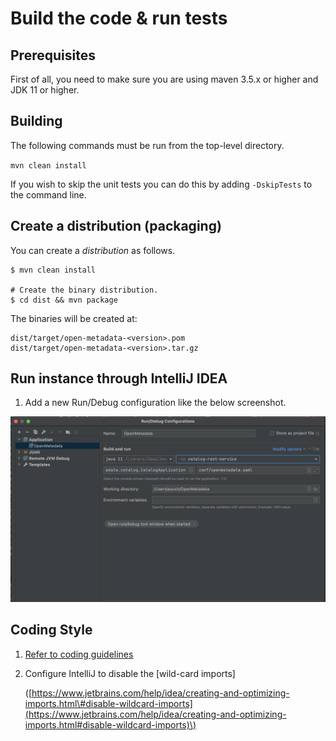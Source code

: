 # Build the code & run tests

## Prerequisites

First of all, you need to make sure you are using maven 3.5.x or higher and JDK 11 or higher.

## Building

The following commands must be run from the top-level directory.

`mvn clean install`

If you wish to skip the unit tests you can do this by adding `-DskipTests` to the command line.

## Create a distribution \(packaging\)

You can create a _distribution_ as follows.

```text
$ mvn clean install

# Create the binary distribution.
$ cd dist && mvn package
```

The binaries will be created at:

```text
dist/target/open-metadata-<version>.pom
dist/target/open-metadata-<version>.tar.gz
```

## Run instance through IntelliJ IDEA

1. Add a new Run/Debug configuration like the below screenshot.

![Intellj Run Configuration](../../.gitbook/assets/image.png)

## Coding Style

1. [Refer to coding guidelines](https://github.com/open-metadata/OpenMetadata/blob/main/docs/open-source-community/developer/coding-style.md)
2. Configure IntelliJ to disable the \[wild-card imports\]

   \([https://www.jetbrains.com/help/idea/creating-and-optimizing-imports.html\#disable-wildcard-imports](https://www.jetbrains.com/help/idea/creating-and-optimizing-imports.html#disable-wildcard-imports)\)


